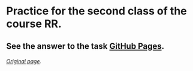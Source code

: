 # Practice for the second class of the course RR.
## See the answer to the task [GitHub Pages](https://faustoazzaretti.github.io/Week-02-RR/).
###### [Original page](https://www.bbc.com/news/uk-england-55307221).